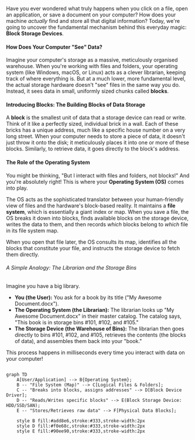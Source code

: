 
Have you ever wondered what truly happens when you click on a file, open an application, or save a document on your computer? How does your machine _actually_ find and store all that digital information? Today, we're going to uncover the fundamental mechanism behind this everyday magic: **Block Storage Devices**.

#### How Does Your Computer "See" Data?

Imagine your computer's storage as a massive, meticulously organised warehouse. When you're working with files and folders, your operating system (like Windows, macOS, or Linux) acts as a clever librarian, keeping track of where everything is. But at a much lower, more fundamental level, the actual storage hardware doesn't "see" files in the same way you do. Instead, it sees data in small, uniformly sized chunks called **blocks**.

#### Introducing Blocks: The Building Blocks of Data Storage

A **block** is the smallest unit of data that a storage device can read or write. Think of it like a perfectly sized, individual brick in a wall. Each of these bricks has a unique address, much like a specific house number on a very long street. When your computer needs to store a piece of data, it doesn't just throw it onto the disk; it meticulously places it into one or more of these blocks. Similarly, to retrieve data, it goes directly to the block's address.

#### The Role of the Operating System

You might be thinking, "But I interact with files and folders, not blocks!" And you're absolutely right! This is where your **Operating System (OS)** comes into play.

The OS acts as the sophisticated translator between your human-friendly view of files and the hardware's block-based reality. It maintains a **file system**, which is essentially a giant index or map. When you save a file, the OS breaks it down into blocks, finds available blocks on the storage device, writes the data to them, and then records _which_ blocks belong to _which_ file in its file system map.

When you open that file later, the OS consults its map, identifies all the blocks that constitute your file, and instructs the storage device to fetch them directly.

###### A Simple Analogy: The Librarian and the Storage Bins

Imagine you have a big library.
- **You (the User):** You ask for a book by its title ("My Awesome Document.docx").
- **The Operating System (the Librarian):** The librarian looks up "My Awesome Document.docx" in their master catalog. The catalog says, "This book is in storage bins #101, #102, and #105."
- **The Storage Device (the Warehouse of Bins):** The librarian then goes directly to bins #101, #102, and #105, retrieves the contents (the blocks of data), and assembles them back into your "book."

This process happens in milliseconds every time you interact with data on your computer!

```mermaid

graph TD
    A[User/Application] --> B{Operating System};
    B -- "File System (Map)" --> C[Logical Files & Folders];
    C -- "Breaks into blocks, assigns addresses" --> D[Block Device Driver];
    D -- "Reads/Writes specific blocks" --> E(Block Storage Device: HDD/SSD/SAN);
    E -- "Stores/Retrieves raw data" --> F[Physical Data Blocks];

    style B fill:#add8e6,stroke:#333,stroke-width:2px
    style D fill:#f0e68c,stroke:#333,stroke-width:2px
    style E fill:#90ee90,stroke:#333,stroke-width:2px
```